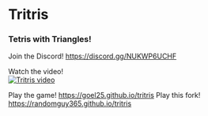 # Tritris
### Tetris with Triangles!
Join the Discord! https://discord.gg/NUKWP6UCHF

Watch the video!
<br>
[![Tritris video](http://img.youtube.com/vi/HMkfj1OJ08Q/0.jpg)](https://youtu.be/HMkfj1OJ08Q "I made Tetris with Triangles")

Play the game! https://goel25.github.io/tritris
Play this fork! https://randomguy365.github.io/tritris

